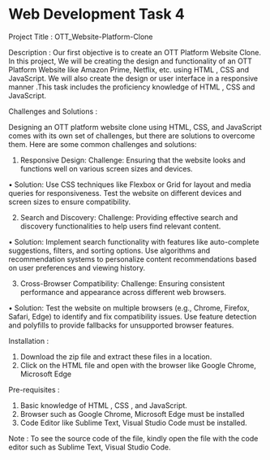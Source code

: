# Web Development Task 4
 
Project Title : OTT_Website-Platform-Clone

Description :
    Our first objective is to create an OTT Platform Website Clone. In this project, We  will be 
creating  the design and functionality of an  OTT Platform Website  like Amazon Prime, Netflix, 
etc. using HTML , CSS and JavaScript. We will also create the design or user interface in a 
responsive manner .This task includes the proficiency knowledge of  HTML , CSS and JavaScript.  

Challenges  and  Solutions :


Designing an OTT platform website clone using HTML, CSS, and JavaScript comes with its own set of challenges, but there are solutions to overcome them. Here are some common challenges and solutions:
1. Responsive Design: Challenge: Ensuring that the website looks and functions well on various screen sizes and devices.

  •	Solution: Use CSS techniques like Flexbox or Grid for layout and media queries for responsiveness. Test the website on different devices and screen sizes to ensure compatibility.

2. Search and Discovery: Challenge: Providing effective search and discovery functionalities to help users find relevant content.

  •	Solution: Implement search functionality with features like auto-complete suggestions, filters, and sorting options. Use algorithms and recommendation systems to personalize content recommendations based on user preferences and viewing history.

3. Cross-Browser Compatibility: Challenge: Ensuring consistent performance and appearance across different web browsers.

  •	Solution: Test the website on multiple browsers (e.g., Chrome, Firefox, Safari, Edge) to identify and fix compatibility issues. Use feature detection and polyfills to provide fallbacks for unsupported browser features.
 
Installation :

1. Download the zip file and extract these files in a location.
2. Click on the HTML file and open with the browser like Google Chrome, Microsoft Edge

Pre-requisites : 

1. Basic knowledge of  HTML , CSS , and JavaScript. 
2. Browser such as Google Chrome, Microsoft Edge must be installed
3. Code Editor like Sublime Text, Visual Studio Code must be installed.

Note : To see the source code of the file, kindly open the file with the code editor such as Sublime Text, Visual Studio Code.


